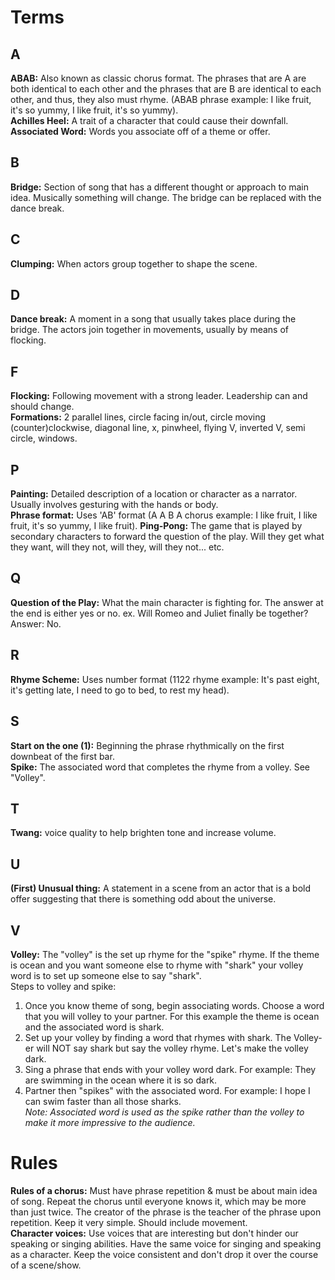 # Terms

## A
**ABAB:** Also known as classic chorus format. The phrases that are A are both identical to each other and the phrases that are B are identical to each other, and thus, they also must rhyme. (ABAB phrase example: I like fruit, it's so yummy, I like fruit, it's so yummy).  
**Achilles Heel:** A trait of a character that could cause their downfall.  
**Associated Word:** Words you associate off of a theme or offer.  

## B
**Bridge:** Section of song that has a different thought or approach to main idea. Musically something will change. The bridge can be replaced with the dance break.  

## C
**Clumping:** When actors group together to shape the scene.  

## D
**Dance break:** A moment in a song that usually takes place during the bridge. The actors join together in movements, usually by means of flocking.  

## F
**Flocking:** Following movement with a strong leader. Leadership can and should change.  
**Formations:** 2 parallel lines, circle facing in/out, circle moving (counter)clockwise, diagonal line, x, pinwheel, flying V, inverted V, semi circle, windows.  

## P
**Painting:** Detailed description of a location or character as a narrator. Usually involves gesturing with the hands or body.  
**Phrase format:** Uses 'AB' format (A A B A chorus example: I like fruit, I like fruit, it's so yummy, I like fruit).
**Ping-Pong:** The game that is played by secondary characters to forward the question of the play. Will they get what they want, will they not, will they, will they not... etc.

## Q
**Question of the Play:** What the main character is fighting for. The answer at the end is either yes or no. ex. Will Romeo and Juliet finally be together? Answer: No.  

## R
**Rhyme Scheme:** Uses number format (1122 rhyme example: It's past eight, it's getting late, I need to go to bed, to rest my head).

## S
**Start on the one (1):** Beginning the phrase rhythmically on the first downbeat of the first bar.  
**Spike:**  The associated word that completes the rhyme from a volley. See "Volley".  

## T
**Twang:** voice quality to help brighten tone and increase volume.  

## U
**(First) Unusual thing:** A statement in a scene from an actor that is a bold offer suggesting that there is something odd about the universe.  

## V
**Volley:** The "volley" is the set up rhyme for the "spike" rhyme. If the theme is ocean and you want someone else to rhyme with "shark" your volley word is to set up someone else to say "shark".   
Steps to volley and spike:  
1) Once you know theme of song, begin associating words. Choose a word that you will volley to your partner. For this example the theme is ocean and the associated word is shark.  
2) Set up your volley by finding a word that rhymes with shark. The Volley-er will NOT say shark but say the volley rhyme. Let's make the volley dark.  
3) Sing a phrase that ends with your volley word dark. For example: They are swimming in the ocean where it is so dark.  
4) Partner then "spikes" with the associated word. For example: I hope I can swim faster than all those sharks.  
*Note: Associated word is used as the spike rather than the volley to make it more impressive to the audience.*

# Rules
**Rules of a chorus:** Must have phrase repetition & must be about main idea of song. Repeat the chorus until everyone knows it, which may be more than just twice. The creator of the phrase is the teacher of the phrase upon repetition. Keep it very simple. Should include movement.  
**Character voices:** Use voices that are interesting but don't  hinder  our speaking or singing abilities. Have the same voice for singing and speaking as a character. Keep the voice consistent and don't drop it over the course of a scene/show.
